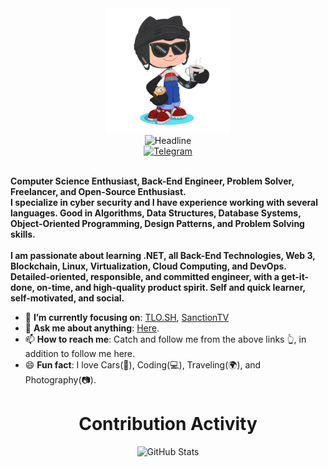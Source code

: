 <div>
    <div align=center>
        <img src="https://raw.githubusercontent.com/AhmedFathyDev/AhmedFathyDev/main/GitHub.png" alt="GitHub Octocat Drinking a Cup of Coffee" height="200">
    </div>
    <div align=center>
        <img src="https://readme-typing-svg.herokuapp.com?color=%236FDA44&size=32&center=true&vCenter=true&width=600&height=50&lines=Hi+there+I'm+Maxie+%F0%9F%91%8B;Computer+Science+Enthusiast;Back-End+Engineer;Problem+Solver;Freelancer;Open-Source+Enthusiast" alt="Headline" />
    </div>
    <div align=center>
        <a href="https://t.me/SanctionInfoBot"><img src="https://img.shields.io/badge/Telegram-0088cc?style=flat&logo=telegram" alt="Telegram" /></a>
    </div>
    </div>
    <div align=left>
        <br>
        <p>
            <strong>
                Computer Science Enthusiast, Back-End Engineer, Problem Solver, Freelancer, and Open-Source Enthusiast.<br>
                I specialize in cyber security and I have experience working with several languages. Good in Algorithms, Data Structures, Database Systems, Object-Oriented Programming, Design Patterns, and Problem Solving skills.<br><br>
                I am passionate about learning .NET, all Back-End Technologies, Web 3, Blockchain, Linux, Virtualization, Cloud Computing, and DevOps.<br>
                Detailed-oriented, responsible, and committed engineer, with a get-it-done, on-time, and high-quality product spirit. Self and quick learner, self-motivated, and social.
            </strong>
        </p>
        <ul>
            <li>🎯 <b>I’m currently focusing on</b>: <a href="https://tlo.sh">TLO.SH</a>,  <a href="https://sanction.tv">SanctionTV</a></li>
            <li>💬 <b>Ask me about anything</b>: <a href="https://github.com/UrFingPoor/urfingpoor/issues">Here</a>.</li>
            <li>📫 <b>How to reach me</b>: Catch and follow me from the above links 👆, in addition to follow me here.</li>
            <li>😄 <b>Fun fact</b>: I love Cars(🚗), Coding(💻), Traveling(🌍), and Photography(📷).</li>
        </ul>
    </div>
    <div align=center>
        <h1>Contribution Activity</h1>
        <img src="https://github-readme-stats.vercel.app/api?username=urfingpoor&title_color=6FDA44&text_color=FFFFFF&show_icons=true&icon_color=6FDA44&include_all_commits=true&count_private=true&theme=dark" alt="GitHub Stats" height="200" />
        <br>
    </div>
</div>
